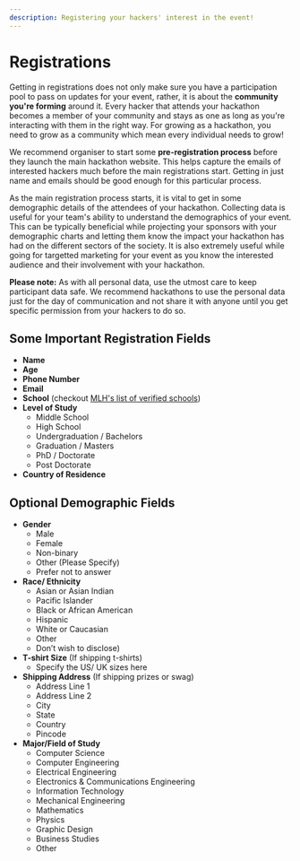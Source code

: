 ```yaml
---
description: Registering your hackers' interest in the event!
---
```


# Registrations

Getting in registrations does not only make sure you have a participation pool to pass on updates for your event, rather, it is about the **community you're forming** around it. Every hacker that attends your hackathon becomes a member of your community and stays as one as long as you're interacting with them in the right way. For growing as a hackathon, you need to grow as a community which mean every individual needs to grow!

We recommend organiser to start some **pre-registration process** before they launch the main hackathon website. This helps capture the emails of interested hackers much before the main registrations start. Getting in just name and emails should be good enough for this particular process.

As the main registration process starts, it is vital to get in some demographic details of the attendees of your hackathon. Collecting data is useful for your team's ability to understand the demographics of your event. This can be typically beneficial while projecting your sponsors with your demographic charts and letting them know the impact your hackathon has had on the different sectors of the society. It is also extremely useful while going for targetted marketing for your event as you know the interested audience and their involvement with your hackathon.

**Please note:** As with all personal data, use the utmost care to keep participant data safe. We recommend hackathons to use the personal data just for the day of communication and not share it with anyone until you get specific permission from your hackers to do so.

## Some Important Registration Fields

* **Name**
* **Age**
* **Phone Number**
* **Email**
* **School** \(checkout [MLH's list of verified schools](https://github.com/MLH/mlh-policies/blob/master/schools.csv)\)
* **Level of Study**
  * Middle School
  * High School
  * Undergraduation / Bachelors
  * Graduation / Masters
  * PhD / Doctorate
  * Post Doctorate
* **Country of Residence**

## Optional Demographic Fields

* **Gender** 
  * Male
  * Female
  * Non-binary
  * Other \(Please Specify\)
  * Prefer not to answer
* **Race/ Ethnicity** 
  * Asian or Asian Indian
  * Pacific Islander
  * Black or African American 
  * Hispanic
  * White or Caucasian
  * Other
  * Don’t wish to disclose\)
* **T-shirt Size** \(If shipping t-shirts\) 
  * Specify the US/ UK sizes here
* **Shipping Address** \(If shipping prizes or swag\)
  * Address Line 1
  * Address Line 2
  * City
  * State
  * Country
  * Pincode
* **Major/Field of Study** 
  * Computer Science
  * Computer Engineering
  * Electrical Engineering
  * Electronics & Communications Engineering
  * Information Technology
  * Mechanical Engineering
  * Mathematics
  * Physics
  * Graphic Design
  * Business Studies
  * Other

